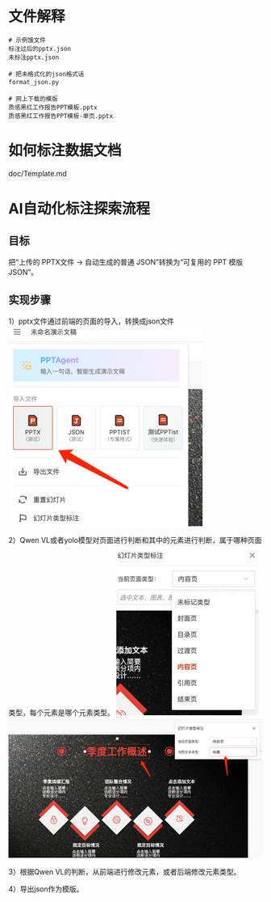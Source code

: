 # 文件解释
```
# 示例饿文件
标注过后的pptx.json
未标注pptx.json

# 把未格式化的json格式话
format_json.py

# 网上下载的模版
质感黑红工作报告PPT模板.pptx
质感黑红工作报告PPT模板-单页.pptx
```

# 如何标注数据文档
doc/Template.md

# AI自动化标注探索流程
## 目标
把“上传的 PPTX文件 → 自动生成的普通 JSON”转换为“可复用的 PPT 模版 JSON”。

## 实现步骤
1）pptx文件通过前端的页面的导入，转换成json文件
![导入pptx.png](%E5%AF%BC%E5%85%A5pptx.png)

2）Qwen VL或者yolo模型对页面进行判断和其中的元素进行判断，属于哪种页面类型，每个元素是哪个元素类型。
![页面类型.png](页面类型.png)
![标注元素.png](%E6%A0%87%E6%B3%A8%E5%85%83%E7%B4%A0.png)

3）根据Qwen VL的判断，从前端进行修改元素，或者后端修改元素类型。

4）导出json作为模版。
